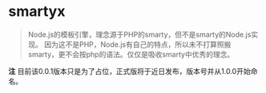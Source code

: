 
# smartyx
>Node.js的模板引擎，理念源于PHP的smarty，但不是smarty的Node.js实现。
>因为这不是PHP，Node.js有自己的特点，所以未不打算照搬smarty，更不会按php的语法。仅仅是吸收smarty中优秀的理念。


**注**
目前该0.0.1版本只是为了占位，正式版将于近日发布，版本号并从1.0.0开始命名。




